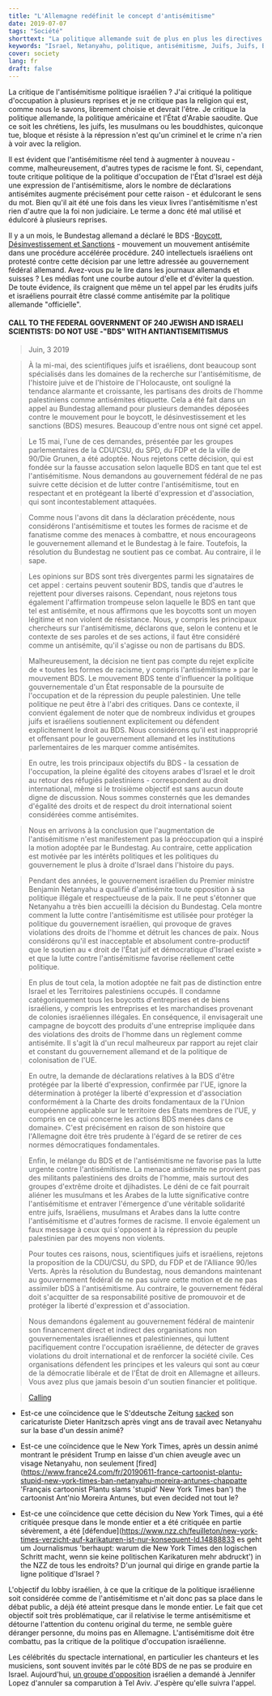 ```yaml
---
title: "L'Allemagne redéfinit le concept d'antisémitisme"
date: 2019-07-07
tags: "Société"
shorttext: "La politique allemande suit de plus en plus les directives du lobby israélien: la critique de la politique d'occupation israélienne est l'antisémitisme"
keywords: "Israel, Netanyahu, politique, antisémitisme, Juifs, Juifs, Boycott, Désinvestissement, Sanctions, Allemagne, Relgion"
cover: society
lang: fr
draft: false
---
```


La critique de l'antisémitisme politique israélien ? J'ai critiqué la politique d'occupation à plusieurs reprises et je ne critique pas la religion qui est, comme nous le savons, librement choisie et devrait l'être. Je critique la politique allemande, la politique américaine et l'État d'Arabie saoudite. Que ce soit les chrétiens, les juifs, les musulmans ou les bouddhistes, quiconque tue, bloque et résiste à la répression n'est qu'un criminel et le crime n'a rien à voir avec la religion.

Il est évident que l'antisémitisme réel tend à augmenter à nouveau - comme, malheureusement, d'autres types de racisme le font. Si, cependant, toute critique politique de la politique d'occupation de l'État d'Israel est déjà une expression de l'antisémitisme, alors le nombre de déclarations antisémites augmente précisément pour cette raison - et édulcorant le sens du mot. Bien qu'il ait été une fois dans les vieux livres l'antisémitisme n'est rien d'autre que la foi non judiciaire. Le terme a donc été mal utilisé et édulcoré à plusieurs reprises. 

Il y a un mois, le Bundestag allemand a déclaré le BDS -[Boycott, Désinvestissement et Sanctions](https://fr.wikipedia.org/wiki/Boycott,_d%C3%A9sinvestissement_et_sanctions "Boycott, désinvestissement et sanctions") - mouvement un mouvement antisémite dans une procédure accélérée procédure. 240 intellectuels israéliens ont protesté contre cette décision par une lettre adressée au gouvernement fédéral allemand. Avez-vous pu le lire dans les journaux allemands et suisses ? Les médias font une courbe autour d'elle et d'éviter la question. De toute évidence, ils craignent que même un tel appel par les érudits juifs et israéliens pourrait être classé comme antisémite par la politique allemande "officielle".

#### CALL TO THE FEDERAL GOVERNMENT OF 240 JEWISH AND ISRAELI SCIENTISTS: DO NOT USE -"BDS" WITH ANTIANTISEMITISMUS

> Juin, 3 2019

> À la mi-mai, des scientifiques juifs et israéliens, dont beaucoup sont spécialisés dans les domaines de la recherche sur l'antisémitisme, de l'histoire juive et de l'histoire de l'Holocauste, ont souligné la tendance alarmante et croissante, les partisans des droits de l'homme palestiniens comme antisémites étiquette. Cela a été fait dans un appel au Bundestag allemand pour plusieurs demandes déposées contre le mouvement pour le boycott, le désinvestissement et les sanctions (BDS) mesures. Beaucoup d'entre nous ont signé cet appel.

> Le 15 mai, l'une de ces demandes, présentée par les groupes parlementaires de la CDU/CSU, du SPD, du FDP et de la ville de 90/Die Grunen, a été adoptée. Nous rejetons cette décision, qui est fondée sur la fausse accusation selon laquelle BDS en tant que tel est l'antisémitisme. Nous demandons au gouvernement fédéral de ne pas suivre cette décision et de lutter contre l'antisémitisme, tout en respectant et en protégeant la liberté d'expression et d'association, qui sont incontestablement attaquées.

> Comme nous l'avons dit dans la déclaration précédente, nous considérons l'antisémitisme et toutes les formes de racisme et de fanatisme comme des menaces à combattre, et nous encourageons le gouvernement allemand et le Bundestag à le faire. Toutefois, la résolution du Bundestag ne soutient pas ce combat. Au contraire, il le sape.

> Les opinions sur BDS sont très divergentes parmi les signataires de cet appel : certains peuvent soutenir BDS, tandis que d'autres le rejettent pour diverses raisons. Cependant, nous rejetons tous également l'affirmation trompeuse selon laquelle le BDS en tant que tel est antisémite, et nous affirmons que les boycotts sont un moyen légitime et non violent de résistance. Nous, y compris les principaux chercheurs sur l'antisémitisme, déclarons que, selon le contenu et le contexte de ses paroles et de ses actions, il faut être considéré comme un antisémite, qu'il s'agisse ou non de partisans du BDS.

> Malheureusement, la décision ne tient pas compte du rejet explicite de « toutes les formes de racisme, y compris l'antisémitisme » par le mouvement BDS. Le mouvement BDS tente d'influencer la politique gouvernementale d'un État responsable de la poursuite de l'occupation et de la répression du peuple palestinien. Une telle politique ne peut être à l'abri des critiques. Dans ce contexte, il convient également de noter que de nombreux individus et groupes juifs et israéliens soutiennent explicitement ou défendent explicitement le droit au BDS. Nous considérons qu'il est inapproprié et offensant pour le gouvernement allemand et les institutions parlementaires de les marquer comme antisémites.

> En outre, les trois principaux objectifs du BDS - la cessation de l'occupation, la pleine égalité des citoyens arabes d'Israel et le droit au retour des réfugiés palestiniens - correspondent au droit international, même si le troisième objectif est sans aucun doute digne de discussion. Nous sommes consternés que les demandes d'égalité des droits et de respect du droit international soient considérées comme antisémites.

> Nous en arrivons à la conclusion que l'augmentation de l'antisémitisme n'est manifestement pas la préoccupation qui a inspiré la motion adoptée par le Bundestag. Au contraire, cette application est motivée par les intérêts politiques et les politiques du gouvernement le plus à droite d'Israel dans l'histoire du pays.

> Pendant des années, le gouvernement israélien du Premier ministre Benjamin Netanyahu a qualifié d'antisémite toute opposition à sa politique illégale et respectueuse de la paix. Il ne peut s'étonner que Netanyahu a très bien accueilli la décision du Bundestag. Cela montre comment la lutte contre l'antisémitisme est utilisée pour protéger la politique du gouvernement israélien, qui provoque de graves violations des droits de l'homme et détruit les chances de paix. Nous considérons qu'il est inacceptable et absolument contre-productif que le soutien au « droit de l'État juif et démocratique d'Israel existe » et que la lutte contre l'antisémitisme favorise réellement cette politique.

> En plus de tout cela, la motion adoptée ne fait pas de distinction entre Israel et les Territoires palestiniens occupés. Il condamne catégoriquement tous les boycotts d'entreprises et de biens israéliens, y compris les entreprises et les marchandises provenant de colonies israéliennes illégales. En conséquence, il envisagerait une campagne de boycott des produits d'une entreprise impliquée dans des violations des droits de l'homme dans un règlement comme antisémite. Il s'agit là d'un recul malheureux par rapport au rejet clair et constant du gouvernement allemand et de la politique de colonisation de l'UE.

> En outre, la demande de déclarations relatives à la BDS d'être protégée par la liberté d'expression, confirmée par l'UE, ignore la détermination à protéger la liberté d'expression et d'association conformément à la Charte des droits fondamentaux de la l'Union européenne applicable sur le territoire des États membres de l'UE, y compris en ce qui concerne les actions BDS menées dans ce domaine». C'est précisément en raison de son histoire que l'Allemagne doit être très prudente à l'égard de se retirer de ces normes démocratiques fondamentales.

> Enfin, le mélange du BDS et de l'antisémitisme ne favorise pas la lutte urgente contre l'antisémitisme. La menace antisémite ne provient pas des militants palestiniens des droits de l'homme, mais surtout des groupes d'extrême droite et djihadistes. Le déni de ce fait pourrait aliéner les musulmans et les Arabes de la lutte significative contre l'antisémitisme et entraver l'émergence d'une véritable solidarité entre juifs, Israéliens, musulmans et Arabes dans la lutte contre l'antisémitisme et d'autres formes de racisme. Il envoie également un faux message à ceux qui s'opposent à la répression du peuple palestinien par des moyens non violents.

> Pour toutes ces raisons, nous, scientifiques juifs et israéliens, rejetons la proposition de la CDU/CSU, du SPD, du FDP et de l'Alliance 90/les Verts. Après la résolution du Bundestag, nous demandons maintenant au gouvernement fédéral de ne pas suivre cette motion et de ne pas assimiler bDS à l'antisémitisme. Au contraire, le gouvernement fédéral doit s'acquitter de sa responsabilité positive de promouvoir et de protéger la liberté d'expression et d'association.

> Nous demandons également au gouvernement fédéral de maintenir son financement direct et indirect des organisations non gouvernementales israéliennes et palestiniennes, qui luttent pacifiquement contre l'occupation israélienne, de détecter de graves violations du droit international et de renforcer la société civile. Ces organisations défendent les principes et les valeurs qui sont au cœur de la démocratie libérale et de l'État de droit en Allemagne et ailleurs. Vous avez plus que jamais besoin d'un soutien financier et politique.

> [Calling](https://drive.google.com/file/d/1T10VdI4VgWUC230lP3j4p3o4mVGAFm1S/view?usp=sharing "L'appel comme PDF original avec des signes")

  - Est-ce une coïncidence que le S'ddeutsche Zeitung [sacked](https://www.tagesspiegel.de/gesellschaft/medien/nach-netanjahu-karikatur-sueddeutsche-zeitung-trennt-sich-von-dieter-hanitzsch/22579666.html "Dieter Hanitzsch") son caricaturiste Dieter Hanitzsch après vingt ans de travail avec Netanyahu sur la base d'un dessin animé?

  - Est-ce une coïncidence que le New York Times, après un dessin animé montrant le président Trump en laisse d'un chien aveugle avec un visage Netanyahu, non seulement [fired](https://www.france24.com/fr/20190611-france-cartoonist-plantu-stupid-new-york-times-ban-netanyahu-moreira-antunes-chappatte 'Français cartoonist Plantu slams 'stupid' New York Times ban') the cartoonist Ant'nio Moreira Antunes, but even decided not tout le?

  - Est-ce une coïncidence que cette décision du New York Times, qui a été critiquée presque dans le monde entier et a été critiquée en partie sévèrement, a été [défendue](https://www.nzz.ch/feuilleton/new-york-times-verzicht-auf-karikaturen-ist-nur-konsequent-ld.14888833 es geht um Journalismus 'berhaupt: warum die New York Times den logischen Schritt macht, wenn sie keine politischen Karikaturen mehr abdruckt') in the NZZ de tous les endroits? D'un journal qui dirige en grande partie la ligne politique d'Israel ?

L'objectif du lobby israélien, à ce que la critique de la politique israélienne soit considérée comme de l'antisémitisme et n'ait donc pas sa place dans le débat public, a déjà été atteint presque dans le monde entier. Le fait que cet objectif soit très problématique, car il relativise le terme antisémitisme et détourne l'attention du contenu original du terme, ne semble guère déranger personne, du moins pas en Allemagne. L'antisémitisme doit être combattu, pas la critique de la politique d'occupation israélienne.

Les célébrités du spectacle international, en particulier les chanteurs et les musiciens, sont souvent invités par le côté BDS de ne pas se produire en Israel. Aujourd'hui, [un groupe d'opposition](https://mondoweiss.net/2019/06/israeli-citizens-jennifer/ "Israeli citizens to Jennifer Lopez – Please cancel your concert in Tel Aviv") israélien a demandé à Jennifer Lopez d'annuler sa comparution à Tel Aviv. J'espère qu'elle suivra l'appel.
